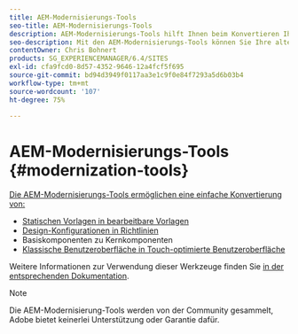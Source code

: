 ```yaml
---
title: AEM-Modernisierungs-Tools
seo-title: AEM-Modernisierungs-Tools
description: AEM-Modernisierungs-Tools hilft Ihnen beim Konvertieren Ihrer alten AEM-Funktionen in die neueste Technologie
seo-description: Mit den AEM-Modernisierungs-Tools können Sie Ihre alten AEM-Funktionen einfach in die neueste Technologie konvertieren
contentOwner: Chris Bohnert
products: SG_EXPERIENCEMANAGER/6.4/SITES
exl-id: cfa9fcd0-8d57-4352-9646-12a4fcf5f695
source-git-commit: bd94d3949f0117aa3e1c9f0e84f7293a5d6b03b4
workflow-type: tm+mt
source-wordcount: '107'
ht-degree: 75%

---
```


# AEM-Modernisierungs-Tools {#modernization-tools}

[Die AEM-Modernisierungs-Tools ermöglichen eine einfache Konvertierung von:](http://opensource.adobe.com/aem-modernize-tools/)

* [](page-templates-static.md)[Statischen Vorlagen in bearbeitbare Vorlagen](page-templates-editable.md)
* [](page-templates-static.md)[Design-Konfigurationen in Richtlinien](page-templates-editable.md)
* [](/help/sites-authoring/default-components-foundation.md)Basiskomponenten zu Kernkomponenten[](https://docs.adobe.com/content/help/de-DE/experience-manager-core-components/using/introduction.html)
* [](website.md)[Klassische Benutzeroberfläche in Touch-optimierte Benutzeroberfläche](touch-ui-concepts.md)

Weitere Informationen zur Verwendung dieser Werkzeuge finden Sie [in der entsprechenden Dokumentation](http://opensource.adobe.com/aem-modernize-tools/).

>[!NOTE]
>
>Die AEM-Modernisierung-Tools werden von der Community gesammelt, Adobe bietet keinerlei Unterstützung oder Garantie dafür.
